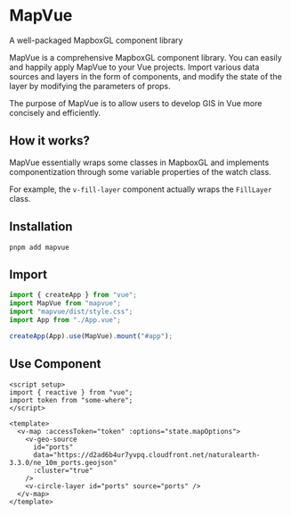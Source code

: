 # MapVue

A well-packaged MapboxGL component library

MapVue is a comprehensive MapboxGL component library. You can easily and happily apply MapVue to your Vue projects. Import various data sources and layers in the form of components, and modify the state of the layer by modifying the parameters of props.

The purpose of MapVue is to allow users to develop GIS in Vue more concisely and efficiently.

## How it works?

MapVue essentially wraps some classes in MapboxGL and implements componentization through some variable properties of the watch class.

For example, the `v-fill-layer` component actually wraps the `FillLayer` class.

## Installation

```shell
pnpm add mapvue
```

## Import

```ts
import { createApp } from "vue";
import MapVue from "mapvue";
import "mapvue/dist/style.css";
import App from "./App.vue";

createApp(App).use(MapVue).mount("#app");
```

## Use Component

```vue
<script setup>
import { reactive } from "vue";
import token from "some-where";
</script>

<template>
  <v-map :accessToken="token" :options="state.mapOptions">
    <v-geo-source
      id="ports"
      data="https://d2ad6b4ur7yvpq.cloudfront.net/naturalearth-3.3.0/ne_10m_ports.geojson"
      :cluster="true"
    />
    <v-circle-layer id="ports" source="ports" />
  </v-map>
</template>
```
